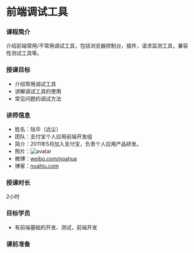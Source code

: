 # 前端调试工具


### 课程简介

介绍前端常用/不常用调试工具，包括浏览器控制台，插件，请求监测工具，兼容性测试工具等。

### 授课目标

* 介绍常用调试工具
* 讲解调试工具的使用
* 常见问题的调试方法

### 讲师信息

* 姓名：陆华（远尘）
* 团队：支付宝个人应用前端开发组
* 简介：2011年5月加入支付宝，负责个人应用产品研发。
* 照片：![avatar](https://raw.github.com/wd-tutorials/wd-debug/master/assets/1.jpeg)
* 微博：<a href="http://weibo.com/noahua" target="_blank">weibo.com/noahua</a>
* 博客：<a href="http://www.noahlu.com" target="_blank">noahlu.com</a>


### 授课时长

2小时

### 目标学员

* 有前端基础的开发、测试，前端开发

### 课前准备





